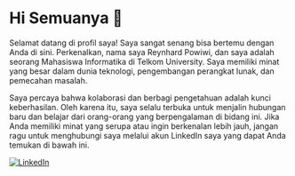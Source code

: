
# Hi Semuanya 👋


Selamat datang di profil saya! Saya sangat senang bisa bertemu dengan Anda di sini. Perkenalkan, nama saya Reynhard Powiwi, dan saya adalah seorang Mahasiswa Informatika di Telkom University. Saya memiliki minat yang besar dalam dunia teknologi, pengembangan perangkat lunak, dan pemecahan masalah.

Saya percaya bahwa kolaborasi dan berbagi pengetahuan adalah kunci keberhasilan. Oleh karena itu, saya selalu terbuka untuk menjalin hubungan baru dan belajar dari orang-orang yang berpengalaman di bidang ini. Jika Anda memiliki minat yang serupa atau ingin berkenalan lebih jauh, jangan ragu untuk menghubungi saya melalui akun LinkedIn saya yang dapat Anda temukan di bawah ini.

[![LinkedIn](https://img.shields.io/badge/LinkedIn-Reynhard_Powiwi-blue?logo=linkedin&style=flat-square)](https://www.linkedin.com/in/reynhard-powiwi)
